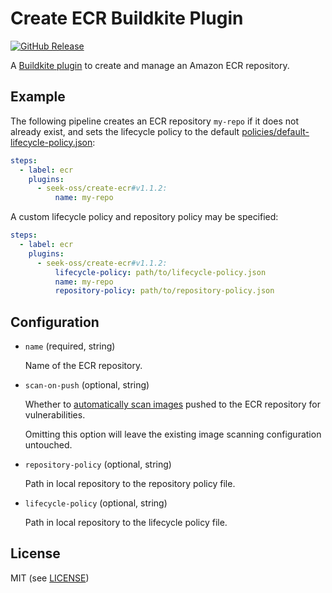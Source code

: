 # Create ECR Buildkite Plugin

[![GitHub Release](https://img.shields.io/github/release/seek-oss/create-ecr-buildkite-plugin.svg)](https://github.com/seek-oss/create-ecr-buildkite-plugin/releases)

A [Buildkite plugin](https://buildkite.com/docs/agent/v3/plugins) to create and
manage an Amazon ECR repository.

## Example

The following pipeline creates an ECR repository `my-repo` if it does not
already exist, and sets the lifecycle policy to the default
[policies/default-lifecycle-policy.json](policies/default-lifecycle-policy.json):

```yaml
steps:
  - label: ecr
    plugins:
      - seek-oss/create-ecr#v1.1.2:
          name: my-repo
```

A custom lifecycle policy and repository policy may be specified:

```yaml
steps:
  - label: ecr
    plugins:
      - seek-oss/create-ecr#v1.1.2:
          lifecycle-policy: path/to/lifecycle-policy.json
          name: my-repo
          repository-policy: path/to/repository-policy.json
```

## Configuration

- `name` (required, string)

  Name of the ECR repository.

- `scan-on-push` (optional, string)

  Whether to [automatically scan images](https://docs.aws.amazon.com/AmazonECR/latest/userguide/image-scanning.html#scanning-repository) pushed to the ECR repository for vulnerabilities.
  
  Omitting this option will leave the existing image scanning configuration untouched.

- `repository-policy` (optional, string)

  Path in local repository to the repository policy file.

- `lifecycle-policy` (optional, string)

  Path in local repository to the lifecycle policy file.

## License

MIT (see [LICENSE](LICENSE))
